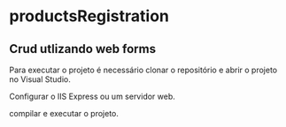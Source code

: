 # productsRegistration

## Crud utlizando web forms

Para executar o projeto é necessário clonar o repositório e abrir o projeto no Visual Studio.

Configurar o  IIS Express ou um servidor web.

compilar e executar o projeto.
